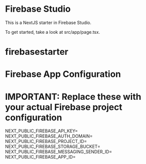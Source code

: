 # Firebase Studio

This is a NextJS starter in Firebase Studio.

To get started, take a look at src/app/page.tsx.
# firebasestarter

# Firebase App Configuration
# IMPORTANT: Replace these with your actual Firebase project configuration
NEXT_PUBLIC_FIREBASE_API_KEY=
NEXT_PUBLIC_FIREBASE_AUTH_DOMAIN=
NEXT_PUBLIC_FIREBASE_PROJECT_ID=
NEXT_PUBLIC_FIREBASE_STORAGE_BUCKET=
NEXT_PUBLIC_FIREBASE_MESSAGING_SENDER_ID=
NEXT_PUBLIC_FIREBASE_APP_ID=
